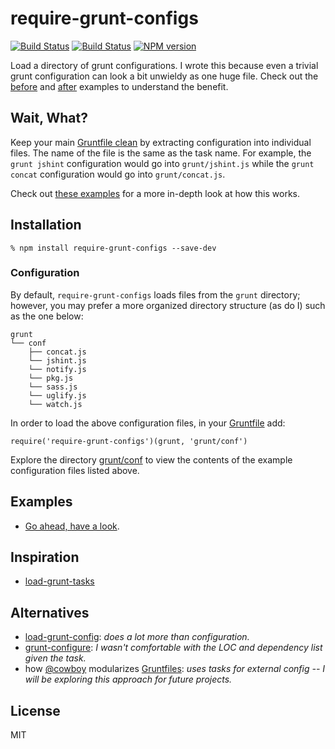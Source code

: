 # require-grunt-configs 

[![Build Status](https://travis-ci.org/wilmoore/require-grunt-configs.png?branch=master)](https://travis-ci.org/wilmoore/require-grunt-configs)
[![Build Status](https://david-dm.org/wilmoore/require-grunt-configs.png)](https://david-dm.org/wilmoore/require-grunt-configs)
[![NPM version](https://badge.fury.io/js/require-grunt-configs.png)](http://badge.fury.io/js/require-grunt-configs)

  Load a directory of grunt configurations. I wrote this because even a trivial grunt configuration can look a bit unwieldy as one huge file. Check out the [before][] and [after][] examples to understand the benefit.

## Wait, What?

Keep your main [Gruntfile clean][after] by extracting configuration into individual files. The name of the file is the same as the task name. For example, the `grunt jshint` configuration would go into `grunt/jshint.js` while the `grunt concat` configuration would go into `grunt/concat.js`.

Check out [these examples][grunt/conf] for a more in-depth look at how this works.

## Installation

    % npm install require-grunt-configs --save-dev

### Configuration

By default, `require-grunt-configs` loads files from the `grunt` directory; however, you may prefer a more organized directory structure (as do I) such as the one below:

    grunt
    └── conf
        ├── concat.js
        └── jshint.js
        └── notify.js
        └── pkg.js
        └── sass.js
        └── uglify.js
        └── watch.js

In order to load the above configuration files, in your [Gruntfile][after] add:

    require('require-grunt-configs')(grunt, 'grunt/conf')

Explore the directory [grunt/conf][] to view the contents of the example configuration files listed above.

## Examples

- [Go ahead, have a look][examples].

## Inspiration

- [load-grunt-tasks][]

## Alternatives

- [load-grunt-config][]: _does a lot more than configuration._
- [grunt-configure][]: _I wasn't comfortable with the LOC and dependency list given the task._
- how [@cowboy][] modularizes [Gruntfiles][cowboy]: _uses tasks for external config -- I will be exploring this approach for future projects._

## License

  MIT

[load-grunt-tasks]:   https://github.com/sindresorhus/load-grunt-tasks
[before]:             https://github.com/wilmoore/require-grunt-configs/blob/master/example/gruntfile.original.js
[after]:              https://github.com/wilmoore/require-grunt-configs/blob/master/example/gruntfile.js
[grunt/conf]:         https://github.com/wilmoore/require-grunt-configs/tree/master/example/grunt/conf
[examples]:           https://github.com/wilmoore/require-grunt-configs/tree/master/example
[load-grunt-config]:  https://github.com/firstandthird/load-grunt-config
[grunt-configure]:    https://npmjs.org/package/grunt-configure
[@cowboy]:            https://github.com/cowboy
[cowboy]:             https://github.com/cowboy/wesbos/blob/master/Gruntfile.js

